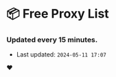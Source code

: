 # :package: Free Proxy List
### Updated every 15 minutes.

- Last updated: `2024-05-11 17:07`

:heart:
